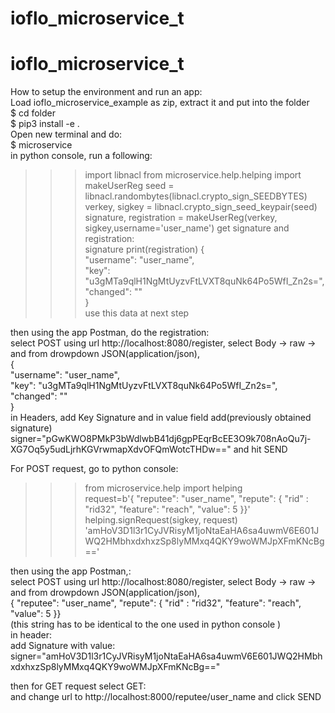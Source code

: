# ioflo_microservice_t
# ioflo_microservice_t
How to setup the environment and run an app: <br />
Load ioflo_microservice_example as zip, extract it and put into the folder <br />
$ cd folder <br />
$ pip3 install -e .   <br />
Open new terminal and do: <br />
$ microservice <br />
in python console, run a following:<br />
>>> import libnacl 
>>> from microservice.help.helping import makeUserReg 
>>> seed = libnacl.randombytes(libnacl.crypto_sign_SEEDBYTES) 
>>> verkey, sigkey = libnacl.crypto_sign_seed_keypair(seed)
>>> signature, registration = makeUserReg(verkey, sigkey,username='user_name') 
get signature and registration:  <br />
>>> signature 
>>> print(registration)
{  <br />
  "username": "user_name", <br />
  "key": "u3gMTa9qlH1NgMtUyzvFtLVXT8quNk64Po5WfI_Zn2s=", <br />
  "changed": "" <br />
} <br />
use this data at next step<br />

then using the app Postman, do the registration: <br />
select POST using url http://localhost:8080/register, select Body -> raw -> and from drowpdown JSON(application/json), <br />
{ <br />
  "username": "user_name",<br />
  "key": "u3gMTa9qlH1NgMtUyzvFtLVXT8quNk64Po5WfI_Zn2s=",<br />
  "changed": ""<br />
}<br />
in Headers, add Key Signature and in value field add(previously obtained signature) signer="pGwKWO8PMkP3bWdlwbB41dj6gpPEqrBcEE3O9k708nAoQu7j-XG7Oq5y5udLjrhKGVrwmapXdvOFQmWotcTHDw=="
 and hit SEND <br />

For POST request, go to python console:<br />
>>> from microservice.help import helping<br />
>>> request=b'{   "reputee": "user_name", "repute": {    "rid" : "rid32", "feature": "reach", "value": 5 }}'<br />
>>> helping.signRequest(sigkey, request)<br />
'amHoV3D1l3r1CyJVRisyM1joNtaEaHA6sa4uwmV6E601JWQ2HMbhxdxhxzSp8lyMMxq4QKY9woWMJpXFmKNcBg=='<br />

then using the app Postman,: <br />
select POST using url http://localhost:8080/register, select Body -> raw -> and from drowpdown JSON(application/json), <br />
{   "reputee": "user_name", "repute": {    "rid" : "rid32", "feature": "reach", "value": 5 }}<br />
(this string has to be identical to the one used in python console )<br />
in header:<br />
add Signature with value:<br />
signer="amHoV3D1l3r1CyJVRisyM1joNtaEaHA6sa4uwmV6E601JWQ2HMbhxdxhxzSp8lyMMxq4QKY9woWMJpXFmKNcBg=="<br />


then for GET request select GET: <br />
and change url to http://localhost:8000/reputee/user_name and click SEND





